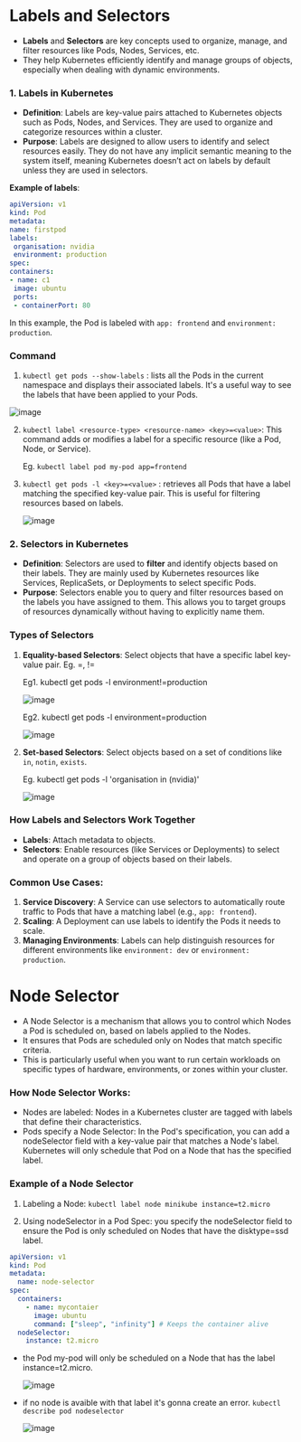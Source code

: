 # Labels and Selectors

- **Labels** and **Selectors** are key concepts used to organize, manage, and filter resources like Pods, Nodes, Services, etc. 
- They help Kubernetes efficiently identify and manage groups of objects, especially when dealing with dynamic environments.

### 1. **Labels in Kubernetes**
   - **Definition**: Labels are key-value pairs attached to Kubernetes objects such as Pods, Nodes, and Services. They are used to organize and categorize resources within a cluster.
   - **Purpose**: Labels are designed to allow users to identify and select resources easily. They do not have any implicit semantic meaning to the system itself, meaning Kubernetes doesn’t act on labels by default unless they are used in selectors.
   
   **Example of labels**:
   ```yaml
apiVersion: v1
kind: Pod
metadata:
  name: firstpod
  labels:
    organisation: nvidia
    environment: production
spec:
  containers:
  - name: c1
    image: ubuntu
    ports:
    - containerPort: 80

   ```

   In this example, the Pod is labeled with `app: frontend` and `environment: production`.

### Command
1. `kubectl get pods --show-labels` : lists all the Pods in the current namespace and displays their associated labels. It's a useful way to see the labels that have been applied to your Pods.

  ![image](https://github.com/user-attachments/assets/5eb713bb-6989-40e5-a4a4-1c010b316c4c)


2. `kubectl label <resource-type> <resource-name> <key>=<value>`: This command adds or modifies a label for a specific resource (like a Pod, Node, or Service).
  
    Eg. `kubectl label pod my-pod app=frontend`

3. `kubectl get pods -l <key>=<value>` : retrieves all Pods that have a label matching the specified key-value pair. This is useful for filtering resources based on labels.
  
   ![image](https://github.com/user-attachments/assets/63aea79c-3263-44b0-bab7-9a8622891044)

### 2. **Selectors in Kubernetes**
   - **Definition**: Selectors are used to **filter** and identify objects based on their labels. They are mainly used by Kubernetes resources like Services, ReplicaSets, or Deployments to select specific Pods.
   - **Purpose**: Selectors enable you to query and filter resources based on the labels you have assigned to them. This allows you to target groups of resources dynamically without having to explicitly name them.
     
### Types of Selectors
     
1. **Equality-based Selectors**: Select objects that have a specific label key-value pair. Eg. =, !=
       
   Eg1. kubectl get pods -l environment!=production
       
    ![image](https://github.com/user-attachments/assets/3211819f-e239-4585-a210-913b56c4a814)

   Eg2. kubectl get pods -l environment=production
     
   ![image](https://github.com/user-attachments/assets/35240b27-75d3-406e-865f-5bf8548437e6)

2. **Set-based Selectors**: Select objects based on a set of conditions like `in`, `notin`, `exists`.

   Eg. kubectl get pods -l 'organisation in (nvidia)'
     
     ![image](https://github.com/user-attachments/assets/e961968c-a45d-473f-a2c5-796e0bfc1d08)

 
### **How Labels and Selectors Work Together**
   - **Labels**: Attach metadata to objects.
   - **Selectors**: Enable resources (like Services or Deployments) to select and operate on a group of objects based on their labels.

### **Common Use Cases**:
1. **Service Discovery**: A Service can use selectors to automatically route traffic to Pods that have a matching label (e.g., `app: frontend`).
2. **Scaling**: A Deployment can use labels to identify the Pods it needs to scale.
3. **Managing Environments**: Labels can help distinguish resources for different environments like `environment: dev` or `environment: production`.

# Node Selector

- A Node Selector is a mechanism that allows you to control which Nodes a Pod is scheduled on, based on labels applied to the Nodes. 
- It ensures that Pods are scheduled only on Nodes that match specific criteria. 
- This is particularly useful when you want to run certain workloads on specific types of hardware, environments, or zones within your cluster.

### **How Node Selector Works:**
- Nodes are labeled: Nodes in a Kubernetes cluster are tagged with labels that define their characteristics.
- Pods specify a Node Selector: In the Pod's specification, you can add a nodeSelector field with a key-value pair that matches a Node's label. Kubernetes will only schedule that Pod on a Node that has the specified label.

### Example of a Node Selector

1. Labeling a Node:  `kubectl label node minikube instance=t2.micro`

2. Using nodeSelector in a Pod Spec: you specify the nodeSelector field to ensure the Pod is only scheduled on Nodes that have the disktype=ssd label.

```yaml
apiVersion: v1
kind: Pod
metadata:
  name: node-selector
spec:
  containers:
    - name: mycontaier
      image: ubuntu
      command: ["sleep", "infinity"] # Keeps the container alive
  nodeSelector:
    instance: t2.micro

```
- the Pod my-pod will only be scheduled on a Node that has the label instance=t2.micro.
  
  ![image](https://github.com/user-attachments/assets/c8295333-fff0-4667-9531-fdc5d6fa7573)

- if  no node is avaible with that label it's gonna create an error. `kubectl describe pod nodeselector`
  
  ![image](https://github.com/user-attachments/assets/9512d9cc-5297-4b75-940e-f4509c36af9e)

